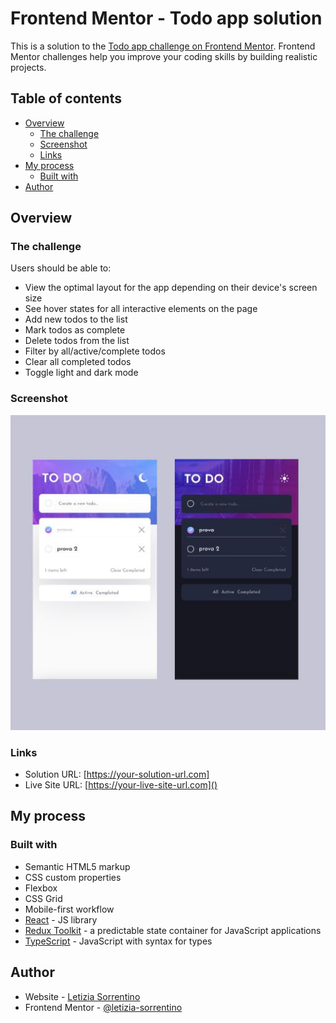 # Frontend Mentor - Todo app solution

This is a solution to the [Todo app challenge on Frontend Mentor](https://www.frontendmentor.io/challenges/todo-app-Su1_KokOW). Frontend Mentor challenges help you improve your coding skills by building realistic projects.

## Table of contents

- [Overview](#overview)
  - [The challenge](#the-challenge)
  - [Screenshot](#screenshot)
  - [Links](#links)
- [My process](#my-process)
  - [Built with](#built-with)
- [Author](#author)

## Overview

### The challenge

Users should be able to:

- View the optimal layout for the app depending on their device's screen size
- See hover states for all interactive elements on the page
- Add new todos to the list
- Mark todos as complete
- Delete todos from the list
- Filter by all/active/complete todos
- Clear all completed todos
- Toggle light and dark mode

### Screenshot

![](./src/screenshots/todoAppScreenshots.jpg)

### Links

- Solution URL: [https://your-solution-url.com]
- Live Site URL: [https://your-live-site-url.com]()

## My process

### Built with

- Semantic HTML5 markup
- CSS custom properties
- Flexbox
- CSS Grid
- Mobile-first workflow
- [React](https://reactjs.org/) - JS library
- [Redux Toolkit](https://redux-toolkit.js.org/) - a predictable state container for JavaScript applications
- [TypeScript](https://www.typescriptlang.org/) - JavaScript with syntax for types

## Author

- Website - [Letizia Sorrentino](https://letiziasorrentino.com/)
- Frontend Mentor - [@letizia-sorrentino](https://www.frontendmentor.io/profile/letizia-sorrentino)
